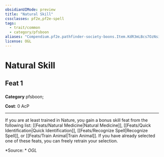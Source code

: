 ```yaml
---
obsidianUIMode: preview
title: "Natural Skill"
cssclasses: pf2e,pf2e-spell
tags:
  - trait/common
  - category/pfsboon
aliases: "Compendium.pf2e.pathfinder-society-boons.Item.KdR3mLBcs7OzNsiE"
license: OGL
---
```

# Natural Skill
## Feat 1
### 

**Category** pfsboon; 




**Cost**: 0 AcP

* * *

If you are at least trained in Nature, you gain a bonus skill feat from the following list: [[Feats/Natural Medicine|Natural Medicine]], [[Feats/Quick Identification|Quick Identification]], [[Feats/Recognize Spell|Recognize Spell]], or [[Feats/Train Animal|Train Animal]]. If you have already selected one of these feats, you can freely retrain your selection.

*Source: *
*OGL*